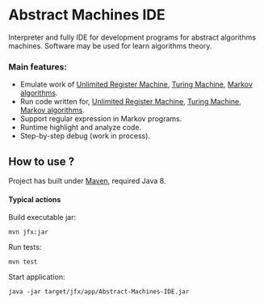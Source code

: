 # Abstract Machines IDE
Interpreter and fully IDE for development programs for abstract algorithms machines. Software may be used for learn algorithms theory.

### Main features:

* Emulate work of [Unlimited Register Machine](https://en.wikipedia.org/wiki/Register_machine), [Turing Machine](https://en.wikipedia.org/wiki/Turing_machine), [Markov algorithms](https://en.wikipedia.org/wiki/Markov_algorithm).
* Run code written for, [Unlimited Register Machine](https://en.wikipedia.org/wiki/Register_machine), [Turing Machine](https://en.wikipedia.org/wiki/Turing_machine), [Markov algorithms](https://en.wikipedia.org/wiki/Markov_algorithm).
* Support regular expression in Markov programs.
* Runtime highlight and analyze code.
* Step-by-step debug (work in process).

## How to use ?

Project has built under [Maven](https://maven.apache.org/), required Java 8.

#### Typical actions

Build executable jar:
```
mvn jfx:jar
```

Run tests:
```
mvn test
```

Start application:
```
java -jar target/jfx/app/Abstract-Machines-IDE.jar
```
